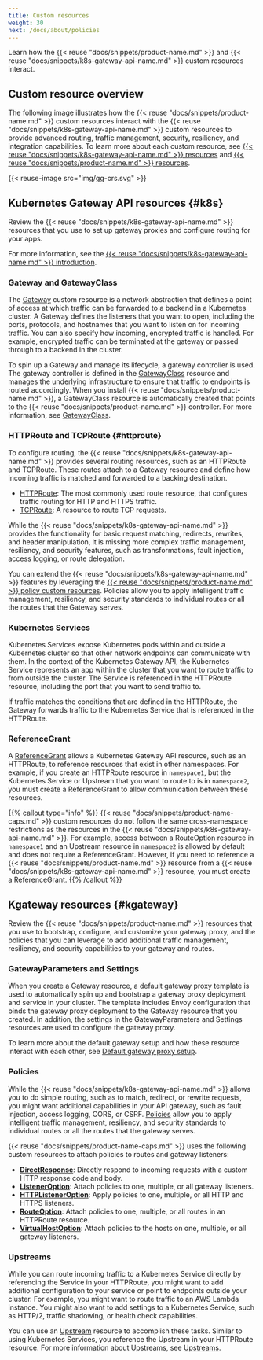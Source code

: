 ```yaml
---
title: Custom resources
weight: 30
next: /docs/about/policies
---
```


Learn how the {{< reuse "docs/snippets/product-name.md" >}} and {{< reuse "docs/snippets/k8s-gateway-api-name.md" >}} custom resources interact. 

## Custom resource overview

The following image illustrates how the {{< reuse "docs/snippets/product-name.md" >}} custom resources interact with the {{< reuse "docs/snippets/k8s-gateway-api-name.md" >}} custom resources to provide advanced routing, traffic management, security, resiliency, and integration capabilities. To learn more about each custom resource, see [{{< reuse "docs/snippets/k8s-gateway-api-name.md" >}} resources](#k8s) and [{{< reuse "docs/snippets/product-name.md" >}} resources](#kgateway).

{{< reuse-image src="img/gg-crs.svg" >}}

## Kubernetes Gateway API resources {#k8s}

Review the {{< reuse "docs/snippets/k8s-gateway-api-name.md" >}} resources that you use to set up gateway proxies and configure routing for your apps. 

For more information, see the [{{< reuse "docs/snippets/k8s-gateway-api-name.md" >}} introduction](https://gateway-api.sigs.k8s.io/#introduction). 

### Gateway and GatewayClass

The [Gateway](https://gateway-api.sigs.k8s.io/api-types/gateway/) custom resource is a network abstraction that defines a point of access at which traffic can be forwarded to a backend in a Kubernetes cluster. A Gateway defines the listeners that you want to open, including the ports, protocols, and hostnames that you want to listen on for incoming traffic. You can also specify how incoming, encrypted traffic is handled. For example, encrypted traffic can be terminated at the gateway or passed through to a backend in the cluster. 

To spin up a Gateway and manage its lifecycle, a gateway controller is used. The gateway controller is defined in the  [GatewayClass](https://gateway-api.sigs.k8s.io/api-types/gatewayclass/) resource and manages the underlying infrastructure to ensure that traffic to endpoints is routed accordingly. When you install {{< reuse "docs/snippets/product-name.md" >}}, a GatewayClass resource is automatically created that points to the {{< reuse "docs/snippets/product-name.md" >}} controller. For more information, see [GatewayClass](/docs/setup/default/#gatewayclass). 

### HTTPRoute and TCPRoute {#httproute}

To configure routing, the {{< reuse "docs/snippets/k8s-gateway-api-name.md" >}} provides several routing resources, such as an HTTPRoute and TCPRoute. These routes attach to a Gateway resource and define how incoming traffic is matched and forwarded to a backing destination.

* [HTTPRoute](https://gateway-api.sigs.k8s.io/api-types/httproute/): The most commonly used route resource, that configures traffic routing for HTTP and HTTPS traffic. 
* [TCPRoute](https://gateway-api.sigs.k8s.io/reference/spec/#gateway.networking.k8s.io/v1alpha2.TCPRoute): A resource to route TCP requests.

While the {{< reuse "docs/snippets/k8s-gateway-api-name.md" >}} provides the functionality for basic request matching, redirects, rewrites, and header manipulation, it is missing more complex traffic management, resiliency, and security features, such as transformations, fault injection, access logging, or route delegation. 

You can extend the {{< reuse "docs/snippets/k8s-gateway-api-name.md" >}} features by leveraging the [{{< reuse "docs/snippets/product-name.md" >}} policy custom resources](#policies). Policies allow you to apply intelligent traffic management, resiliency, and security standards to individual routes or all the routes that the Gateway serves.

### Kubernetes Services

Kubernetes Services expose Kubernetes pods within and outside a Kubernetes cluster so that other network endpoints can communicate with them. In the context of the Kubernetes Gateway API, the Kubernetes Service represents an app within the cluster that you want to route traffic to from outside the cluster. The Service is referenced in the HTTPRoute resource, including the port that you want to send traffic to. 

If traffic matches the conditions that are defined in the HTTPRoute, the Gateway forwards traffic to the Kubernetes Service that is referenced in the HTTPRoute. 

### ReferenceGrant

A [ReferenceGrant](https://gateway-api.sigs.k8s.io/api-types/referencegrant/) allows a Kubernetes Gateway API resource, such as an HTTPRoute, to reference resources that exist in other namespaces. For example, if you create an HTTPRoute resource in `namespace1`, but the Kubernetes Service or Upstream that you want to route to is in `namespace2`, you must create a ReferenceGrant to allow communication between these resources.

{{% callout type="info" %}}
{{< reuse "docs/snippets/product-name-caps.md" >}} custom resources do not follow the same cross-namespace restrictions as the resources in the {{< reuse "docs/snippets/k8s-gateway-api-name.md" >}}. For example, access between a RouteOption resource in `namespace1` and an Upstream resource in `namespace2` is allowed by default and does not require a ReferenceGrant. However, if you need to reference a {{< reuse "docs/snippets/product-name.md" >}} resource from a {{< reuse "docs/snippets/k8s-gateway-api-name.md" >}} resource, you must create a ReferenceGrant. 
{{% /callout %}}

## Kgateway resources {#kgateway}

Review the {{< reuse "docs/snippets/product-name.md" >}} resources that you use to bootstrap, configure, and customize your gateway proxy, and the policies that you can leverage to add additional traffic management, resiliency, and security capabilities to your gateway and routes. 

### GatewayParameters and Settings

When you create a Gateway resource, a default gateway proxy template is used to automatically spin up and bootstrap a gateway proxy deployment and service in your cluster. The template includes Envoy configuration that binds the gateway proxy deployment to the Gateway resource that you created. In addition, the settings in the GatewayParameters and Settings resources are used to configure the gateway proxy.

To learn more about the default gateway setup and how these resource interact with each other, see [Default gateway proxy setup](/docs/setup/default/). 


### Policies

While the {{< reuse "docs/snippets/k8s-gateway-api-name.md" >}} allows you to do simple routing, such as to match, redirect, or rewrite requests, you might want additional capabilities in your API gateway, such as fault injection, access logging, CORS, or CSRF. [Policies](/docs/about/policies/overview/) allow you to apply intelligent traffic management, resiliency, and security standards to individual routes or all the routes that the gateway serves. 

{{< reuse "docs/snippets/product-name-caps.md" >}} uses the following custom resources to attach policies to routes and gateway listeners: 

* [**DirectResponse**](/docs/traffic-management/direct-response/): Directly respond to incoming requests with a custom HTTP response code and body.
* [**ListenerOption**](/docs/about/policies/listeneroption/): Attach policies to one, multiple, or all gateway listeners.
* [**HTTPListenerOption**](/docs/about/policies/httplisteneroption/): Apply policies to one, multiple, or all HTTP and HTTPS listeners.
* [**RouteOption**](/docs/about/policies/routeoption/): Attach policies to one, multiple, or all routes in an HTTPRoute resource.
* [**VirtualHostOption**](/docs/about/policies/virtualhostoption/): Attach policies to the hosts on one, multiple, or all gateway listeners. 

### Upstreams

While you can route incoming traffic to a Kubernetes Service directly by referencing the Service in your HTTPRoute, you might want to add additional configuration to your service or point to endpoints outside your cluster. For example, you might want to route traffic to an AWS Lambda instance. You might also want to add settings to a Kubernetes Service, such as HTTP/2, traffic shadowing, or health check capabilities. 

You can use an [Upstream](/docs/traffic-management/destination-types/upstreams/) resource to accomplish these tasks. Similar to using Kubernetes Services, you reference the Upstream in your HTTPRoute resource. For more information about Upstreams, see [Upstreams](/docs/traffic-management/destination-types/upstreams/). 

